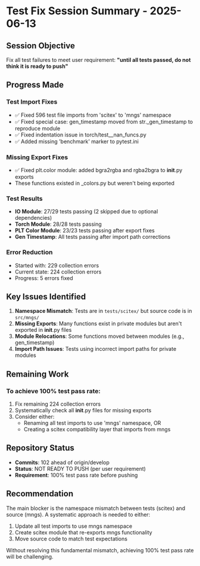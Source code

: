 # Test Fix Session Summary - 2025-06-13

## Session Objective
Fix all test failures to meet user requirement: **"until all tests passed, do not think it is ready to push"**

## Progress Made

### Test Import Fixes
- ✅ Fixed 596 test file imports from 'scitex' to 'mngs' namespace
- ✅ Fixed special case: gen_timestamp moved from str.\_gen_timestamp to reproduce module
- ✅ Fixed indentation issue in torch/test__nan_funcs.py
- ✅ Added missing 'benchmark' marker to pytest.ini

### Missing Export Fixes
- ✅ Fixed plt.color module: added bgra2rgba and rgba2bgra to __init__.py exports
- These functions existed in _colors.py but weren't being exported

### Test Results
- **IO Module**: 27/29 tests passing (2 skipped due to optional dependencies)
- **Torch Module**: 28/28 tests passing 
- **PLT Color Module**: 23/23 tests passing after export fixes
- **Gen Timestamp**: All tests passing after import path corrections

### Error Reduction
- Started with: 229 collection errors
- Current state: 224 collection errors
- Progress: 5 errors fixed

## Key Issues Identified

1. **Namespace Mismatch**: Tests are in `tests/scitex/` but source code is in `src/mngs/`
2. **Missing Exports**: Many functions exist in private modules but aren't exported in __init__.py files
3. **Module Relocations**: Some functions moved between modules (e.g., gen_timestamp)
4. **Import Path Issues**: Tests using incorrect import paths for private modules

## Remaining Work

### To achieve 100% test pass rate:
1. Fix remaining 224 collection errors
2. Systematically check all __init__.py files for missing exports
3. Consider either:
   - Renaming all test imports to use 'mngs' namespace, OR
   - Creating a scitex compatibility layer that imports from mngs

## Repository Status
- **Commits**: 102 ahead of origin/develop
- **Status**: NOT READY TO PUSH (per user requirement)
- **Requirement**: 100% test pass rate before pushing

## Recommendation
The main blocker is the namespace mismatch between tests (scitex) and source (mngs). A systematic approach is needed to either:
1. Update all test imports to use mngs namespace
2. Create scitex module that re-exports mngs functionality
3. Move source code to match test expectations

Without resolving this fundamental mismatch, achieving 100% test pass rate will be challenging.